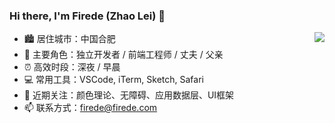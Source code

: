### Hi there, I'm Firede (Zhao Lei) 👋

<a href="https://github.com/firede">
  <img src="https://github-readme-stats.vercel.app/api?username=firede&hide_title=true&hide_rank=true&count_private=true&hide=stars&show_icons=true&theme=dark" align="right" />
</a>

- 🏙 居住城市：中国合肥
- 👔 主要角色：独立开发者 / 前端工程师 / 丈夫 / 父亲
- ⏰ 高效时段：深夜 / 早晨
- 💻 常用工具：VSCode, iTerm, Sketch, Safari
- 🎯 近期关注：颜色理论、无障碍、应用数据层、UI框架
- 📫 联系方式：[firede@firede.com](mailto:firede@firede.com)
